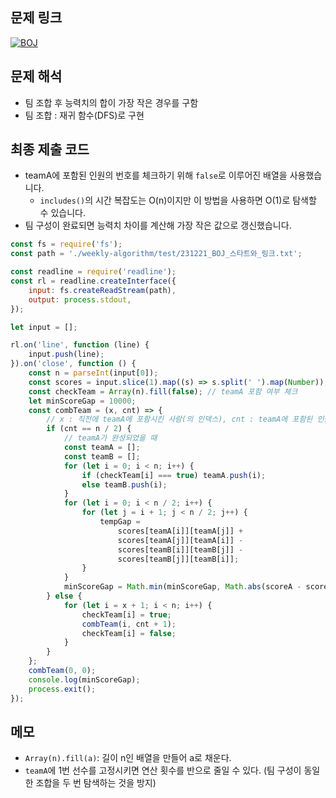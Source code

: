 ## 문제 링크

[![BOJ]][Link]

## 문제 해석

-   팀 조합 후 능력치의 합이 가장 작은 경우를 구함
-   팀 조합 : 재귀 함수(DFS)로 구현

## 최종 제출 코드

-   teamA에 포함된 인원의 번호를 체크하기 위해 `false`로 이루어진 배열을 사용했습니다.
    -   `includes()`의 시간 복잡도는 O(n)이지만 이 방법을 사용하면 O(1)로 탐색할 수 있습니다.
-   팀 구성이 완료되면 능력치 차이를 계산해 가장 작은 값으로 갱신했습니다.

```js
const fs = require('fs');
const path = './weekly-algorithm/test/231221_BOJ_스타트와_링크.txt';

const readline = require('readline');
const rl = readline.createInterface({
    input: fs.createReadStream(path),
    output: process.stdout,
});

let input = [];

rl.on('line', function (line) {
    input.push(line);
}).on('close', function () {
    const n = parseInt(input[0]);
    const scores = input.slice(1).map((s) => s.split(' ').map(Number));
    const checkTeam = Array(n).fill(false); // teamA 포함 여부 체크
    let minScoreGap = 10000;
    const combTeam = (x, cnt) => {
        // x : 직전에 teamA에 포함시킨 사람(의 인덱스), cnt : teamA에 포함된 인원 수
        if (cnt == n / 2) {
            // teamA가 완성되었을 때
            const teamA = [];
            const teamB = [];
            for (let i = 0; i < n; i++) {
                if (checkTeam[i] === true) teamA.push(i);
                else teamB.push(i);
            }
            for (let i = 0; i < n / 2; i++) {
                for (let j = i + 1; j < n / 2; j++) {
                    tempGap =
                        scores[teamA[i]][teamA[j]] +
                        scores[teamA[j]][teamA[i]] -
                        scores[teamB[i]][teamB[j]] -
                        scores[teamB[j]][teamB[i]];
                }
            }
            minScoreGap = Math.min(minScoreGap, Math.abs(scoreA - scoreB));
        } else {
            for (let i = x + 1; i < n; i++) {
                checkTeam[i] = true;
                combTeam(i, cnt + 1);
                checkTeam[i] = false;
            }
        }
    };
    combTeam(0, 0);
    console.log(minScoreGap);
    process.exit();
});
```

## 메모

-   `Array(n).fill(a)`: 길이 n인 배열을 만들어 a로 채운다.
-   `teamA`에 1번 선수를 고정시키면 연산 횟수를 반으로 줄일 수 있다. (팀 구성이 동일한 조합을 두 번 탐색하는 것을 방지)

<!---------------------------------------------------------------------------->

[PRO]: https://github.com/chopinoff/js-algorithm/assets/107768516/6bb592e8-21d7-4244-91bb-8708f1f8ebb0
[BOJ]: https://github.com/chopinoff/js-algorithm/assets/107768516/ab4a009d-7575-4362-8a74-ebd2476570e4
[Link]: https://www.acmicpc.net/problem/14889
